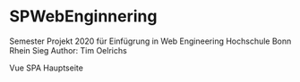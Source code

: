 # SPWebEnginnering

Semester Projekt 2020 für Einfügrung in Web Engineering Hochschule Bonn Rhein Sieg
Author: Tim Oelrichs

Vue SPA Hauptseite
